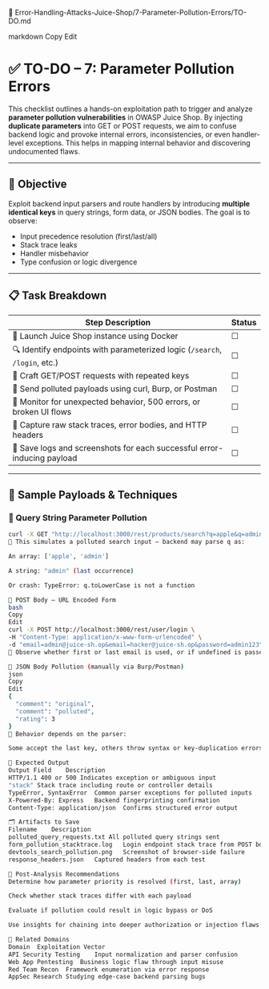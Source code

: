 📁 Error-Handling-Attacks-Juice-Shop/7-Parameter-Pollution-Errors/TO-DO.md

markdown
Copy
Edit
# ✅ TO-DO – 7: Parameter Pollution Errors

This checklist outlines a hands-on exploitation path to trigger and analyze **parameter pollution vulnerabilities** in OWASP Juice Shop. By injecting **duplicate parameters** into GET or POST requests, we aim to confuse backend logic and provoke internal errors, inconsistencies, or even handler-level exceptions. This helps in mapping internal behavior and discovering undocumented flaws.

---

## 🎯 Objective

Exploit backend input parsers and route handlers by introducing **multiple identical keys** in query strings, form data, or JSON bodies. The goal is to observe:

- Input precedence resolution (first/last/all)
- Stack trace leaks
- Handler misbehavior
- Type confusion or logic divergence

---

## 📋 Task Breakdown

| Step Description                                                                 | Status |
|----------------------------------------------------------------------------------|--------|
| 🚀 Launch Juice Shop instance using Docker                                       | ☐      |
| 🔍 Identify endpoints with parameterized logic (`/search`, `/login`, etc.)       | ☐      |
| 🧬 Craft GET/POST requests with repeated keys                                    | ☐      |
| 🔁 Send polluted payloads using curl, Burp, or Postman                           | ☐      |
| 📡 Monitor for unexpected behavior, 500 errors, or broken UI flows               | ☐      |
| 🧠 Capture raw stack traces, error bodies, and HTTP headers                      | ☐      |
| 📁 Save logs and screenshots for each successful error-inducing payload          | ☐      |

---

## 🧪 Sample Payloads & Techniques

### 🔸 Query String Parameter Pollution

```bash
curl -X GET "http://localhost:3000/rest/products/search?q=apple&q=admin" -v
🧠 This simulates a polluted search input — backend may parse q as:

An array: ['apple', 'admin']

A string: "admin" (last occurrence)

Or crash: TypeError: q.toLowerCase is not a function

🔸 POST Body – URL Encoded Form
bash
Copy
Edit
curl -X POST http://localhost:3000/rest/user/login \
-H "Content-Type: application/x-www-form-urlencoded" \
-d "email=admin@juice-sh.op&email=hacker@juice-sh.op&password=admin123"
🧠 Observe whether first or last email is used, or if undefined is passed, triggering a handler exception or login bypass.

🔸 JSON Body Pollution (manually via Burp/Postman)
json
Copy
Edit
{
  "comment": "original",
  "comment": "polluted",
  "rating": 3
}
🧠 Behavior depends on the parser:

Some accept the last key, others throw syntax or key-duplication errors.

🧾 Expected Output
Output Field	Description
HTTP/1.1 400 or 500	Indicates exception or ambiguous input
"stack"	Stack trace including route or controller details
TypeError, SyntaxError	Common parser exceptions for polluted inputs
X-Powered-By: Express	Backend fingerprinting confirmation
Content-Type: application/json	Confirms structured error output

🗂️ Artifacts to Save
Filename	Description
polluted_query_requests.txt	All polluted query strings sent
form_pollution_stacktrace.log	Login endpoint stack trace from POST body
devtools_search_pollution.png	Screenshot of browser-side failure
response_headers.json	Captured headers from each test

🧠 Post-Analysis Recommendations
Determine how parameter priority is resolved (first, last, array)

Check whether stack traces differ with each payload

Evaluate if pollution could result in logic bypass or DoS

Use insights for chaining into deeper authorization or injection flaws

🧭 Related Domains
Domain	Exploitation Vector
API Security Testing	Input normalization and parser confusion
Web App Pentesting	Business logic flaw through input misuse
Red Team Recon	Framework enumeration via error response
AppSec Research	Studying edge-case backend parsing bugs
